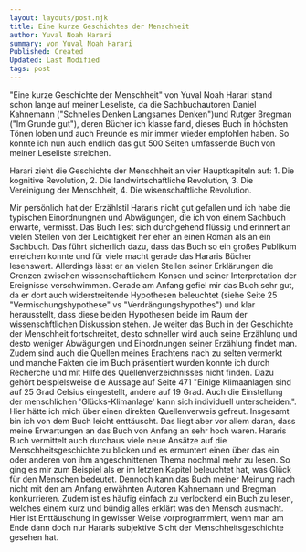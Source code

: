 ```yaml
---
layout: layouts/post.njk
title: Eine kurze Geschichtes der Menschheit
author: Yuval Noah Harari
summary: von Yuval Noah Harari
Published: Created
Updated: Last Modified
tags: post
---
```


"Eine kurze Geschichte der Menschheit" von Yuval Noah Harari stand schon lange auf meiner Leseliste, da die Sachbuchautoren Daniel Kahnemann ("Schnelles Denken Langsames Denken")und Rutger Bregman ("Im Grunde gut"), deren Bücher ich klasse fand, dieses Buch in höchsten Tönen loben und auch Freunde es mir immer wieder empfohlen haben. So konnte ich nun auch endlich das gut 500 Seiten umfassende Buch von meiner Leseliste streichen. 

Harari zieht die Geschichte der Menschheit an vier Hauptkapiteln auf: 1. Die kognitive Revolution, 2. Die landwirtschaftliche Revolution, 3. Die Vereinigung der Menschheit, 4. Die wisenschaftliche Revolution.

Mir persönlich hat der Erzählstil Hararis nicht gut gefallen und ich habe die typischen Einordnungnen und Abwägungen, die ich von einem Sachbuch erwarte, vermisst. Das Buch liest sich durchgehend flüssig und erinnert an vielen Stellen von der Leichtigkeit her eher an einen Roman als an ein Sachbuch. Das führt sicherlich dazu, dass das Buch so ein großes Publikum erreichen konnte und für viele macht gerade das Hararis Bücher lesenswert. Allerdings lässt er an vielen Stellen seiner Erklärungen die Grenzen zwischen wissenschaftlichem Konsen und seiner Interpretation der Ereignisse verschwimmen. Gerade am Anfang gefiel mir das Buch sehr gut, da er dort auch widerstreitende Hypothesen beleuchtet (siehe Seite 25 "Vermischungshypothese" vs "Verdrängungshypothes") und klar herausstellt, dass diese beiden Hypothesen beide im Raum der wissenschftlichen Diskussion stehen. Je weiter das Buch in der Geschichte der Menschheit fortschreitet, desto schneller wird auch seine Erzählung und desto weniger Abwägungen und Einordnungen seiner Erzählung findet man. Zudem sind auch die Quellen meines Erachtens nach zu selten vermerkt und manche Fakten die im Buch präsentiert wurden konnte ich durch Recherche und mit Hilfe des Quellenverzeichnisses nicht finden. Dazu gehört beispielsweise die Aussage auf Seite 471 "Einige Klimaanlagen sind auf 25 Grad Celsius eingestellt, andere auf 19 Grad. Auch die Einstellung der menschlichen 'Glücks-Klimanlage' kann sich individuell unterscheiden.". Hier hätte ich mich über einen direkten Quellenverweis gefreut.
Insgesamt bin ich von dem Buch leicht enttäuscht. Das liegt aber vor allem daran, dass meine Erwartungen an das Buch von Anfang an sehr hoch waren. Hararis Buch vermittelt auch durchaus viele neue Ansätze auf die Menschheitsgeschichte zu blicken und es ermuntert einen über das ein oder anderen von ihm angeschnittenen Thema nochmal mehr zu lesen. So ging es mir zum Beispiel als er im letzten Kapitel beleuchtet hat, was Glück für den Menschen bedeutet. Dennoch kann das Buch meiner Meinung nach nicht mit den am Anfang erwähnten Autoren Kahnemann und Bregman konkurrieren. Zudem ist es häufig einfach zu verlockend ein Buch zu lesen, welches einem kurz und bündig alles erklärt was den Mensch ausmacht. Hier ist Enttäuschung in gewisser Weise vorprogrammiert, wenn man am Ende dann doch nur Hararis subjektive Sicht der Menschheitsgeschichte gesehen hat. 